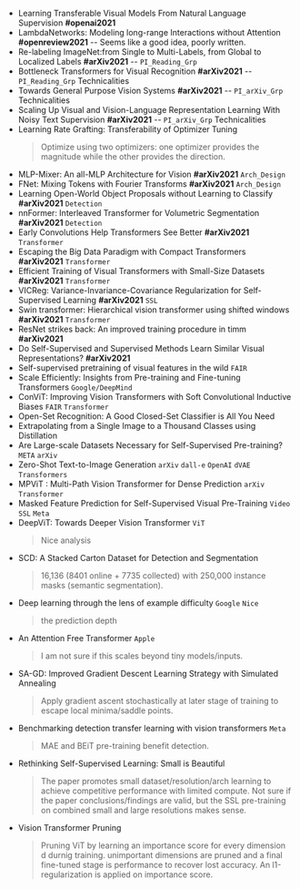 * Learning Transferable Visual Models From Natural Language Supervision **#openai2021**
* LambdaNetworks: Modeling long-range Interactions without Attention **#openreview2021** -- Seems like a good idea, poorly written.
* Re-labeling ImageNet:from Single to Multi-Labels, from Global to Localized Labels **#arXiv2021** -- `PI_Reading_Grp`
* Bottleneck Transformers for Visual Recognition **#arXiv2021** -- `PI_Reading_Grp` Technicalities
* Towards General Purpose Vision Systems **#arXiv2021** -- `PI_arXiv_Grp` Technicalities
* Scaling Up Visual and Vision-Language Representation Learning With Noisy Text Supervision **#arXiv2021** -- `PI_arXiv_Grp` Technicalities
* Learning Rate Grafting: Transferability of Optimizer Tuning
	> Optimize using two optimizers: one optimizer provides the magnitude while the other provides the direction.
* MLP-Mixer: An all-MLP Architecture for Vision **#arXiv2021** `Arch_Design`
* FNet: Mixing Tokens with Fourier Transforms **#arXiv2021** `Arch_Design`
* Learning Open-World Object Proposals without Learning to Classify **#arXiv2021** `Detection`
* nnFormer: Interleaved Transformer for Volumetric Segmentation **#arXiv2021** `Detection`
* Early Convolutions Help Transformers See Better **#arXiv2021** `Transformer`
* Escaping the Big Data Paradigm with Compact Transformers **#arXiv2021** `Transformer`
* Efficient Training of Visual Transformers with Small-Size Datasets **#arXiv2021** `Transformer`
* VICReg: Variance-Invariance-Covariance Regularization for Self-Supervised Learning **#arXiv2021** `SSL`
* Swin transformer: Hierarchical vision transformer using shifted windows **#arXiv2021** `Transformer`
* ResNet strikes back: An improved training procedure in timm **#arXiv2021** 
* Do Self-Supervised and Supervised Methods Learn Similar Visual Representations? **#arXiv2021** 
* Self-supervised pretraining of visual features in the wild `FAIR`
* Scale Efficiently: Insights from Pre-training and Fine-tuning Transformers `Google/DeepMind`
* ConViT: Improving Vision Transformers with Soft Convolutional Inductive Biases `FAIR` `Transformer`
* Open-Set Recognition: A Good Closed-Set Classifier is All You Need
* Extrapolating from a Single Image to a Thousand Classes using Distillation
* Are Large-scale Datasets Necessary for Self-Supervised Pre-training? `META` `arXiv`
* Zero-Shot Text-to-Image Generation `arXiv` `dall-e` `OpenAI` `dVAE` `Transformers`
* MPViT : Multi-Path Vision Transformer for Dense Prediction `arXiv` `Transformer`
* Masked Feature Prediction for Self-Supervised Visual Pre-Training `Video` `SSL` `Meta`
* DeepViT: Towards Deeper Vision Transformer `ViT`
	> Nice analysis
* SCD: A Stacked Carton Dataset for Detection and Segmentation
	> 16,136 (8401 online + 7735 collected) with 250,000 instance masks (semantic segmentation).
* Deep learning through the lens of example difficulty `Google` `Nice`
	> the prediction depth
* An Attention Free Transformer `Apple`
	> I am not sure if this scales beyond tiny models/inputs.
* SA-GD: Improved Gradient Descent Learning Strategy with Simulated Annealing 
	> Apply gradient ascent stochastically at later stage of training to escape local minima/saddle points.
* Benchmarking detection transfer learning with vision transformers `Meta`
	> MAE and BEiT pre-training benefit detection.
* Rethinking Self-Supervised Learning: Small is Beautiful
	> The paper promotes small dataset/resolution/arch learning to achieve competitive performance with limited compute. Not sure if the paper conclusions/findings are valid, but the SSL pre-training on combined small and large resolutions makes sense.
* Vision Transformer Pruning
	> Pruning ViT by learning an importance score for every dimension d durnig training. unimportant dimensions are pruned and a final fine-tuned stage is performance to recover lost accuracy. An l1-regularization is applied on importance score.